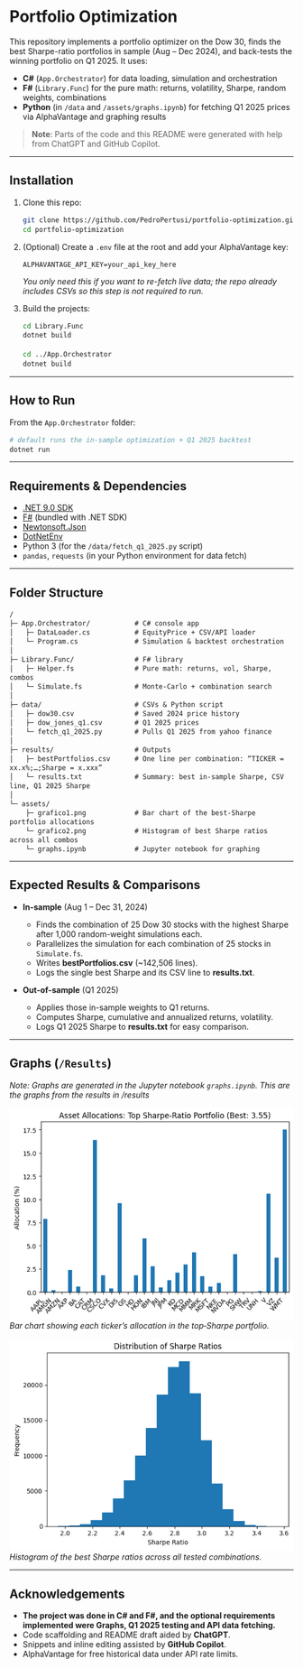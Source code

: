 # Portfolio Optimization

This repository implements a portfolio optimizer on the Dow 30, finds the best Sharpe-ratio portfolios in sample (Aug – Dec 2024), and back-tests the winning portfolio on Q1 2025. It uses:

* **C#** (`App.Orchestrator`) for data loading, simulation and orchestration
* **F#** (`Library.Func`) for the pure math: returns, volatility, Sharpe, random weights, combinations
* **Python** (in `/data` and `/assets/graphs.ipynb`) for fetching Q1 2025 prices via AlphaVantage and graphing results

> **Note**: Parts of the code and this README were generated with help from ChatGPT and GitHub Copilot.

---

## Installation

1. Clone this repo:

   ```bash
   git clone https://github.com/PedroPertusi/portfolio-optimization.git
   cd portfolio-optimization
   ```

2. (Optional) Create a `.env` file at the root and add your AlphaVantage key:

   ```env
   ALPHAVANTAGE_API_KEY=your_api_key_here
   ```

   *You only need this if you want to re-fetch live data; the repo already includes CSVs so this step is not required to run.*

3. Build the projects:

   ```bash
   cd Library.Func
   dotnet build

   cd ../App.Orchestrator
   dotnet build
   ```

---

## How to Run

From the `App.Orchestrator` folder:

```bash
# default runs the in-sample optimization + Q1 2025 backtest
dotnet run
```

---

## Requirements & Dependencies

* [.NET 9.0 SDK](https://dotnet.microsoft.com/download)
* [F#](https://fsharp.org/) (bundled with .NET SDK)
* [Newtonsoft.Json](https://www.nuget.org/packages/Newtonsoft.Json)
* [DotNetEnv](https://www.nuget.org/packages/DotNetEnv)
* Python 3 (for the `/data/fetch_q1_2025.py` script)
* `pandas`, `requests` (in your Python environment for data fetch)

---

## Folder Structure

```
/
├─ App.Orchestrator/           # C# console app
│   ├─ DataLoader.cs           # EquityPrice + CSV/API loader
│   └─ Program.cs              # Simulation & backtest orchestration
│
├─ Library.Func/               # F# library
│   ├─ Helper.fs               # Pure math: returns, vol, Sharpe, combos
│   └─ Simulate.fs             # Monte-Carlo + combination search
│
├─ data/                       # CSVs & Python script
│   ├─ dow30.csv               # Saved 2024 price history
│   ├─ dow_jones_q1.csv        # Q1 2025 prices
│   └─ fetch_q1_2025.py        # Pulls Q1 2025 from yahoo finance
│
├─ results/                    # Outputs
│   ├─ bestPortfolios.csv      # One line per combination: “TICKER = xx.x%;…;Sharpe = x.xxx”
│   └─ results.txt             # Summary: best in-sample Sharpe, CSV line, Q1 2025 Sharpe
│
└─ assets/
    ├─ grafico1.png            # Bar chart of the best‐Sharpe portfolio allocations
    └─ grafico2.png            # Histogram of best Sharpe ratios across all combos
    └─ graphs.ipynb            # Jupyter notebook for graphing
```

---

## Expected Results & Comparisons

* **In-sample** (Aug 1 – Dec 31, 2024)

  * Finds the combination of 25 Dow 30 stocks with the highest Sharpe after 1,000 random-weight simulations each.
  * Parallelizes the simulation for each combination of 25 stocks in `Simulate.fs`.
  * Writes **bestPortfolios.csv** (\~142,506 lines).
  * Logs the single best Sharpe and its CSV line to **results.txt**.

* **Out-of-sample** (Q1 2025)

  * Applies those in-sample weights to Q1 returns.
  * Computes Sharpe, cumulative and annualized returns, volatility.
  * Logs Q1 2025 Sharpe to **results.txt** for easy comparison.

---

## Graphs (`/Results`)
*Note: Graphs are generated in the Jupyter notebook `graphs.ipynb`. This are the graphs from the results in /results*

![alt text](assets/graph1.png)
*Bar chart showing each ticker’s allocation in the top‐Sharpe portfolio.*

![alt text](assets/graph2.png)
*Histogram of the best Sharpe ratios across all tested combinations.*

---

## Acknowledgements

* **The project was done in C# and F#, and the optional requirements implemented were Graphs, Q1 2025 testing and API data fetching.**
* Code scaffolding and README draft aided by **ChatGPT**.
* Snippets and inline editing assisted by **GitHub Copilot**.
* AlphaVantage for free historical data under API rate limits.

